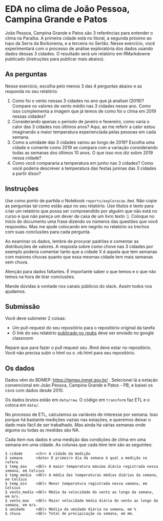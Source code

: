 # EDA no clima de João Pessoa, Campina Grande e Patos

João Pessoa, Campina Grande e Patos são 3 referências para entender o clima na Paraíba. A primeira cidade está no litoral, a segunda próximo ao topo da Serra da Borborema, e a terceira no Sertão. Nesse exercício, você experimentará com o processo de análise exploratória dos dados usando dados dessas 3 cidades. O resultado será um relatório em RMarkdowne publicado (instruções para publicar mais abaixo).

## As perguntas
Nesse exercício, escolha pelo menos 3 das 4 perguntas abaixo e as responda no seu relatório:

1. Como foi o vento nessas 3 cidades no ano que já analisei (2019)? Compare os valores de vento médio nas 3 cidades nesse ano. Como isso complementa a imagem que já temos de como foi o clima em 2019 nessas cidades?
1. Considerando apenas o período de janeiro e fevereiro, como varia o calor das 3 cidades nos últimos anos? Aqui, ao me referir a calor estou imaginando a maior temperatura experienciada pelas pessoas em cada semana.
1. Como a umidade das 3 cidades variou ao longo de 2019? Escolha uma cidade e comente como 2019 se compara com a variação considerando todas as semanas dos últimos 10 anos. O que isso nos diz sobre 2019 nessa cidade?
1. Como você compararia a temperatura em junho nas 3 cidades? Como você poderia descrever a temperatura das festas juninas das 3 cidades a partir disso?


## Instruções 

Use como ponto de partida o Notebook `reports/exploracao.Rmd`. Não copie as perguntas tal como estão aqui no seu relatório. Use títulos e texto para criar um relatório que possa ser compreendido por alguém que não está no curso e que não pareça um dever de casa de um livro texto :). Coloque no início do documento uma frase dizendo os números das questões que você respondeu. Mas me ajude colocando em negrito no relatório os trechos com suas conclusões para cada pergunta.

Ao examinar os dados, lembre de procurar padrões e comentar as distribuições de valores. A resposta sobre como chove nas 3 cidades por exemplo poderia comentar tanto que a cidade X é aquela que tem semanas com maiores chuvas quanto que essa mesmas cidade tem mais semanas sem chuva. 

Atenção para dados faltantes. É importante saber o que temos e o que não temos na hora de tirar conclusões.

Mande dúvidas à vontade nos canais públicos do slack. Assim todos nos ajudamos.


## Submissão

Você deve submeter 2 coisas: 

* Um pull-request do seu repositório para o repositório original da tarefa
* O link do seu relatório [publicado no rpubs](https://rpubs.com/about/getting-started) deve ser enviado no google classroom

Repare que para fazer o pull request seu .Rmd deve estar no repositório. Você não precisa subir o html ou o .nb.html para seu repositório. 

## Os dados

Dados vêm do BDMEP: https://tempo.inmet.gov.br/ . Selecionei lá a estação convencional em João Pessoa, Campina Grande e Patos - PB, e baixei os csvs com dados desde 2010. 

Os dados brutos estão em `data/raw`. O código em `transform` faz ETL e o coloca em `data/`.

No processo de ETL, calculamos as variáveis de interesse por semana. Isso porque há bastante medições vazias nas estações, e queremos deixar o dado mais fácil de ser trabalhado. Mas ainda há várias semanas onde alguma ou todas as medidas são NA.

Cada item nos dados é uma medição das condições de clima em uma semana em uma cidade. As colunas que cada item tem são as seguintes:

```
$ cidade      <chr> A cidade da medição
$ semana      <date> O primeiro dia da semana à qual a medição se refere
$ temp_max    <dbl> A maior temperatura máxima diária registrada nessa semana, em Celsius
$ temp_media  <dbl> A média das temperaturas médias diárias da semana, em Celsius
$ temp_min    <dbl> Menor temperatura registrada nessa semana, em Celsius
$ vento_medio <dbl> Média da velocidade do vento ao longo da semana, em m/s.
$ vento_max   <dbl> Maior velocidade média diária do vento ao longo da semana, em m/s.
$ umidade     <dbl> Médiia da umidade diária na semana, em %
$ chuva       <dbl> Total de precipicação na semana, em mm.
```